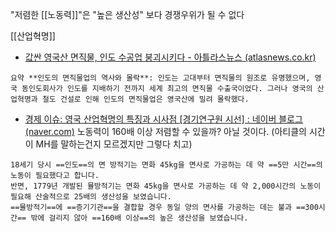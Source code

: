 "저렴한 [[노동력]]"은 "높은 생산성" 보다 경쟁우위가 될 수 없다

[[산업혁명]]

- [값싼 영국산 면직물, 인도 수공업 붕괴시키다 - 아틀라스뉴스 (atlasnews.co.kr)](http://www.atlasnews.co.kr/news/articleView.html?idxno=1603)
```ad-bing
요약 **인도의 면직물업의 역사와 몰락**: 인도는 고대부터 면직물의 원조로 유명했으며, 영국 동인도회사가 인도를 지배하기 전까지 세계 최고의 면직물 수출국이었다. 그러나 영국의 산업혁명과 철도 건설로 인해 인도의 면직물업은 영국산에 밀려 몰락했다.
```


- [경제 이슈: 영국 산업혁명의 특징과 시사점 [경기연구원 시선] : 네이버 블로그 (naver.com)](https://m.blog.naver.com/gri_blog/221086160894)
노동력이 160배 이상 저렴할 수 있을까? 아닐 것이다. (아티클의 시간이 MH를 말하는건지 모르겠지만 그렇다 치고) 
```ad-quote
18세기 당시 ==인도==의 면 방적기는 면화 45kg을 면사로 가공하는 데 약 ==5만 시간==의 노동이 필요했다고 합니다.
​반면, 1779년 개발된 뮬방적기는 면화 45kg을 면사로 가공하는 데 약 2,000시간의 노동이 필요해 산술적으로 25배의 생산성을 보였습니다.
==​뮬방적기==에 ==증기기관==을 결합할 경우 동일 양의 면사를 가공하는 데는 불과 ==300시간== 밖에 걸리지 않아 ==160배 이상==의 높은 생산성을 보였습니다.  
```

